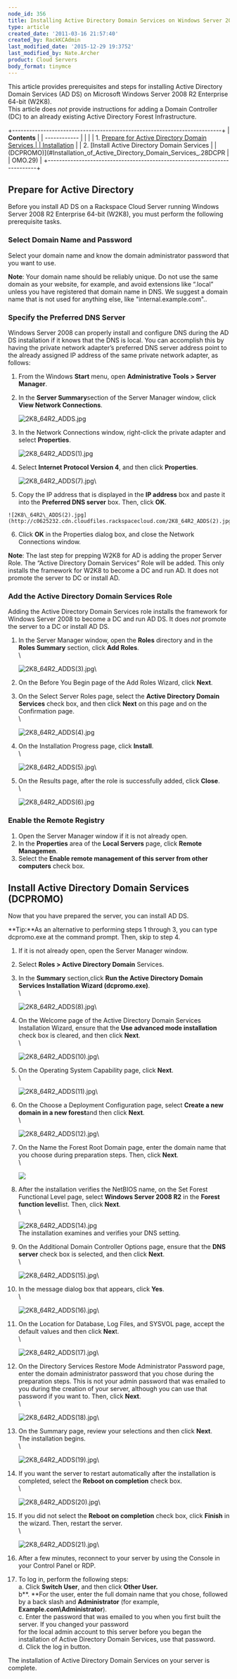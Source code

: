 ```yaml
---
node_id: 356
title: Installing Active Directory Domain Services on Windows Server 2008 R2 Enterprise 64-bit
type: article
created_date: '2011-03-16 21:57:40'
created_by: RackKCAdmin
last_modified_date: '2015-12-29 19:3752'
last_modified_by: Nate.Archer
product: Cloud Servers
body_format: tinymce
---
```


This article provides prerequisites and steps for installing Active
Directory Domain Services (AD DS) on Microsoft Windows Server 2008 R2
Enterprise 64-bit (W2K8).\
 This article does *not* provide instructions for adding a Domain
Controller (DC) to an already existing Active Directory Forest
Infrastructure.

+--------------------------------------------------------------------------+
| **Contents**                                                             |
| ------------                                                             |
|                                                                          |
| 1.  [Prepare for Active Directory Domain Services                        |
|     Installation](#Preparation_for_Active_Directory)                     |
| 2.  [Install Active Directory Domain Services                            |
|     (DCPROMO)](#Installation_of_Active_Directory_Domain_Services_.28DCPR |
| OMO.29)                                                                  |
+--------------------------------------------------------------------------+

Prepare for Active Directory
----------------------------

Before you install AD DS on a Rackspace Cloud Server running Windows
Server 2008 R2 Enterprise 64-bit (W2K8), you must perform the following
prerequisite tasks.

### Select Domain Name and Password

Select your domain name and know the domain administrator password that
you want to use.

**Note**: Your domain name should be reliably unique.  Do not use the
same domain as your website, for example, and avoid extensions like
&ldquo;.local&rdquo; unless you have registered that domain name in DNS.  We suggest
a domain name that is not used for anything else, like
"internal.example.com"..

### Specify the Preferred DNS Server

Windows Server 2008 can properly install and configure DNS during the AD
DS installation if it knows that the DNS is local. You can accomplish
this by having the private network adapter&rsquo;s preferred DNS server
address point to the already assigned IP address of the same private
network adapter, as follows:

1.  From the Windows **Start** menu, open **Administrative Tools \>
    Server Manager**.
2.  In the **Server Summary**section of the Server Manager window, click
    **View Network Connections**.

    ![2K8\_64R2\_ADDS.jpg](http://c0625232.cdn.cloudfiles.rackspacecloud.com/2K8_64R2_ADDS.jpg)

3.  In the Network Connections window, right-click the private adapter
    and select **Properties**.

    ![2K8\_64R2\_ADDS(1).jpg](http://c0625232.cdn.cloudfiles.rackspacecloud.com/2K8_64R2_ADDS(1).jpg)

4.  Select **Internet Protocol Version 4**, and then
    click **Properties**.

    ![2K8\_64R2\_ADDS(7).jpg](http://c0625232.cdn.cloudfiles.rackspacecloud.com/2K8_64R2_ADDS(7).jpg)\
      

5.   Copy the IP address that is displayed in the **IP address** box and
    paste it into the **Preferred DNS server** box. Then, click **OK**.

    ![2K8\_64R2\_ADDS(2).jpg](http://c0625232.cdn.cloudfiles.rackspacecloud.com/2K8_64R2_ADDS(2).jpg)

6.  Click **OK** in the Properties dialog box, and close the Network
    Connections window.

**Note**: The last step for prepping W2K8 for AD is adding the proper
Server Role. The &ldquo;Active Directory Domain Services&rdquo; Role will be added.
This only installs the framework for W2K8 to become a DC and run AD. It
does not promote the server to DC or install AD.

### Add the Active Directory Domain Services Role

Adding the Active Directory Domain Services role installs the framework
for Windows Server 2008 to become a DC and run AD DS. It does *not*
promote the server to a DC or install AD DS.

1.  In the Server Manager window, open the **Roles** directory and in
    the **Roles Summary** section, click **Add Roles**.\
     \

    ![2K8\_64R2\_ADDS(3).jpg](http://c0625232.cdn.cloudfiles.rackspacecloud.com/2K8_64R2_ADDS(3).jpg)\
      
2.  On the Before You Begin page of the Add Roles Wizard, click
    **Next**.
3.  On the Select Server Roles page, select the **Active Directory
    Domain Services** check box, and then click **Next** on this page
    and on the Confirmation page.\
     \

    ![2K8\_64R2\_ADDS(4).jpg](http://c0625232.cdn.cloudfiles.rackspacecloud.com/2K8_64R2_ADDS(4).jpg)

4.  On the Installation Progress page, click **Install**. \
     \

    ![2K8\_64R2\_ADDS(5).jpg](http://c0625232.cdn.cloudfiles.rackspacecloud.com/2K8_64R2_ADDS(5).jpg)\
      
5.  On the Results page, after the role is successfully added, click
    **Close**. \
     \

    ![2K8\_64R2\_ADDS(6).jpg](http://c0625232.cdn.cloudfiles.rackspacecloud.com/2K8_64R2_ADDS(6).jpg)

### Enable the Remote Registry

1.  Open the Server Manager window if it is not already open. 
2.  In the **Properties** area of the **Local Servers** page, click
    **Remote Managemen**. 
3.  Select the **Enable remote management of this server from other
    computers** check box.

Install Active Directory Domain Services (DCPROMO)
--------------------------------------------------

Now that you have prepared the server, you can install AD DS.

**Tip:**As an alternative to performing steps 1 through 3, you can type
dcpromo.exe at the command prompt. Then, skip to step 4.

1.  If it is not already open, open the Server Manager window.
2.  Select **Roles \> Active Directory Domain** Services.
3.  In the **Summary** section,click **Run the Active Directory Domain
    Services Installation Wizard (dcpromo.exe)**.\
     \

    ![2K8\_64R2\_ADDS(8).jpg](http://c0625232.cdn.cloudfiles.rackspacecloud.com/2K8_64R2_ADDS(8).jpg)\
      
4.  On the Welcome page of the Active Directory Domain Services
    Installation Wizard, ensure that the **Use advanced mode
    installation** check box is cleared, and then click **Next**. \
     \

    ![2K8\_64R2\_ADDS(10).jpg](http://c0625232.cdn.cloudfiles.rackspacecloud.com/2K8_64R2_ADDS(10).jpg)\
      

5.  On the Operating System Capability page, click **Next**.\
     \

    ![2K8\_64R2\_ADDS(11).jpg](http://c0625232.cdn.cloudfiles.rackspacecloud.com/2K8_64R2_ADDS(11).jpg)\
      

6.  On the Choose a Deployment Configuration page, select **Create a new
    domain in a new forest**and then click **Next**.\
     \

    ![2K8\_64R2\_ADDS(12).jpg](http://c0625232.cdn.cloudfiles.rackspacecloud.com/2K8_64R2_ADDS(12).jpg)\
      

7.  On the Name the Forest Root Domain page, enter the domain name that
    you choose during preparation steps. Then, click **Next**.\
     \

    ![](/knowledge_center/sites/default/files/field/image/Internalexamplepic.png)

8.  After the installation verifies the NetBIOS name, on the Set Forest
    Functional Level page, select **Windows Server 2008 R2** in the
    **Forest function level**list. Then, click **Next**.\
     \

    ![2K8\_64R2\_ADDS(14).jpg](http://c0625232.cdn.cloudfiles.rackspacecloud.com/2K8_64R2_ADDS(14).jpg)\
     The installation examines and verifies your DNS setting.

9.  On the Additional Domain Controller Options page, ensure that the
    **DNS server** check box is selected, and then click **Next**. \
     \

    ![2K8\_64R2\_ADDS(15).jpg](http://c0625232.cdn.cloudfiles.rackspacecloud.com/2K8_64R2_ADDS(15).jpg)\
      

10. In the message dialog box that appears, click **Yes**.\
     \

    ![2K8\_64R2\_ADDS(16).jpg](http://c0625232.cdn.cloudfiles.rackspacecloud.com/2K8_64R2_ADDS(16).jpg)\
      

11. On the Location for Database, Log Files, and SYSVOL page, accept the
    default values and then click **Nex**t. \
     \

    ![2K8\_64R2\_ADDS(17).jpg](http://c0625232.cdn.cloudfiles.rackspacecloud.com/2K8_64R2_ADDS(17).jpg)\
      

12. On the Directory Services Restore Mode Administrator Password page,
    enter the domain administrator password that you chose during the
    preparation steps. This is not your admin password that was emailed
    to you during the creation of your server, although you can use that
    password if you want to. Then, click **Next**.\
     \

    ![2K8\_64R2\_ADDS(18).jpg](http://c0625232.cdn.cloudfiles.rackspacecloud.com/2K8_64R2_ADDS(18).jpg)\
      

13. On the Summary page, review your selections and then click
    **Next**.\
     The installation begins.\
     \

    ![2K8\_64R2\_ADDS(19).jpg](http://c0625232.cdn.cloudfiles.rackspacecloud.com/2K8_64R2_ADDS(19).jpg)\
      

14. If you want the server to restart automatically after the
    installation is completed, select the **Reboot on completion** check
    box.\
     \

    ![2K8\_64R2\_ADDS(20).jpg](http://c0625232.cdn.cloudfiles.rackspacecloud.com/2K8_64R2_ADDS(20).jpg)\
      

15. If you did not select the **Reboot on completion** check box,
    click **Finish** in the wizard. Then, restart the server. \
     \

    ![2K8\_64R2\_ADDS(21).jpg](http://c0625232.cdn.cloudfiles.rackspacecloud.com/2K8_64R2_ADDS(21).jpg)\
      

16. After a few minutes, reconnect to your server by using the Console
    in your Control Panel or RDP.

17. To log in, perform the following steps:\
         a.  Click **Switch User**, and then click **Other User.**\
         b**. **For the user, enter the full domain name that you chose,
    followed by a back slash and **Administrator** (for
    example, **Example.com\\Administrator**).\
         c.  Enter the password that was emailed to you when you first
    built the server. If you changed your password\
               for the local admin account to this server before you
    began the installation of Active Directory Domain Services, use that
    password.\
         d.  Click the log in button.

The installation of Active Directory Domain Services on your server is
complete.

 

